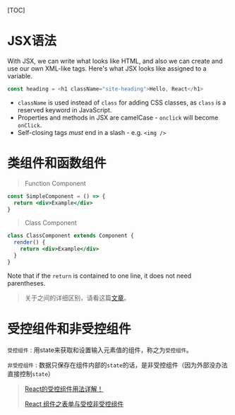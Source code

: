 [TOC]

# JSX语法

With JSX, we can write what looks like HTML, and also we can create and use our own XML-like tags. Here's what JSX looks like assigned to a variable.

```js
const heading = <h1 className="site-heading">Hello, React</h1>
```

- `className` is used instead of `class` for adding CSS classes, as `class` is a reserved keyword in JavaScript.
- Properties and methods in JSX are camelCase - `onclick` will become `onClick`.
- Self-closing tags *must* end in a slash - e.g. `<img />`

# 类组件和函数组件

> Function Component

```jsx
const SimpleComponent = () => {
  return <div>Example</div>
}
```

> Class Component

```jsx
class ClassComponent extends Component {
  render() {
    return <div>Example</div>
  }
}
```

Note that if the `return` is contained to one line, it does not need parentheses.

> 关于之间的详细区别，请看这篇[文章](https://overreacted.io/zh-hans/how-are-function-components-different-from-classes/)。

# 受控组件和非受控组件

`受控组件` : 用state来获取和设置输入元素值的组件，称之为`受控组件`。

`非受控组件` : 数据只保存在组件内部的`state`的话，是非受控组件（因为外部没办法直接控制`state`）

> [React的受控组件用法详解！](https://www.jianshu.com/p/ca02d6970f5a)
>
> [React 组件之表单与受控非受控组件](https://www.jianshu.com/p/f57c28996305)